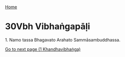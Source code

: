 
[Home](/)

# 30Vbh Vibhaṅgapāḷi

1\. Namo tassa Bhagavato Arahato Sammāsambuddhassa.


[Go to next page (1 Khandhavibhaṅga)](1.md)


